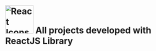 # <img src="https://rawgit.com/gorangajic/react-icons/master/react-icons.svg" width="90" alt="React Icons"> All projects developed with ReactJS Library
